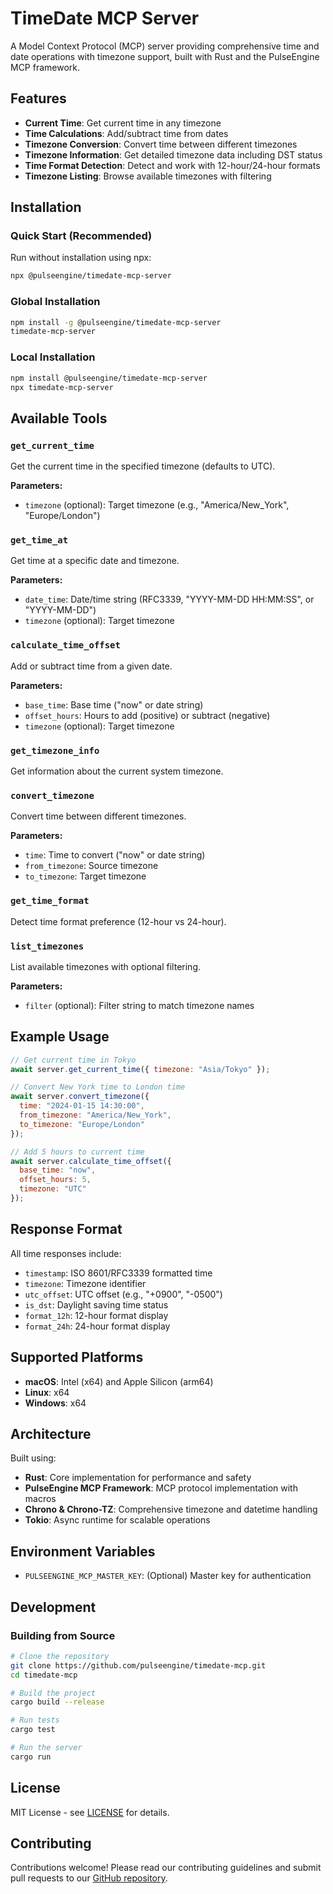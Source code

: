 # TimeDate MCP Server

A Model Context Protocol (MCP) server providing comprehensive time and date operations with timezone support,
built with Rust and the PulseEngine MCP framework.

## Features

- **Current Time**: Get current time in any timezone
- **Time Calculations**: Add/subtract time from dates
- **Timezone Conversion**: Convert time between different timezones
- **Timezone Information**: Get detailed timezone data including DST status
- **Time Format Detection**: Detect and work with 12-hour/24-hour formats
- **Timezone Listing**: Browse available timezones with filtering

## Installation

### Quick Start (Recommended)

Run without installation using npx:

```bash
npx @pulseengine/timedate-mcp-server
```

### Global Installation

```bash
npm install -g @pulseengine/timedate-mcp-server
timedate-mcp-server
```

### Local Installation

```bash
npm install @pulseengine/timedate-mcp-server
npx timedate-mcp-server
```

## Available Tools

### `get_current_time`

Get the current time in the specified timezone (defaults to UTC).

**Parameters:**

- `timezone` (optional): Target timezone (e.g., "America/New_York", "Europe/London")

### `get_time_at`

Get time at a specific date and timezone.

**Parameters:**

- `date_time`: Date/time string (RFC3339, "YYYY-MM-DD HH:MM:SS", or "YYYY-MM-DD")
- `timezone` (optional): Target timezone

### `calculate_time_offset`

Add or subtract time from a given date.

**Parameters:**

- `base_time`: Base time ("now" or date string)
- `offset_hours`: Hours to add (positive) or subtract (negative)
- `timezone` (optional): Target timezone

### `get_timezone_info`

Get information about the current system timezone.

### `convert_timezone`

Convert time between different timezones.

**Parameters:**

- `time`: Time to convert ("now" or date string)
- `from_timezone`: Source timezone
- `to_timezone`: Target timezone

### `get_time_format`

Detect time format preference (12-hour vs 24-hour).

### `list_timezones`

List available timezones with optional filtering.

**Parameters:**

- `filter` (optional): Filter string to match timezone names

## Example Usage

```javascript
// Get current time in Tokyo
await server.get_current_time({ timezone: "Asia/Tokyo" });

// Convert New York time to London time
await server.convert_timezone({
  time: "2024-01-15 14:30:00",
  from_timezone: "America/New_York",
  to_timezone: "Europe/London"
});

// Add 5 hours to current time
await server.calculate_time_offset({
  base_time: "now",
  offset_hours: 5,
  timezone: "UTC"
});
```

## Response Format

All time responses include:

- `timestamp`: ISO 8601/RFC3339 formatted time
- `timezone`: Timezone identifier
- `utc_offset`: UTC offset (e.g., "+0900", "-0500")
- `is_dst`: Daylight saving time status
- `format_12h`: 12-hour format display
- `format_24h`: 24-hour format display

## Supported Platforms

- **macOS**: Intel (x64) and Apple Silicon (arm64)
- **Linux**: x64
- **Windows**: x64

## Architecture

Built using:

- **Rust**: Core implementation for performance and safety
- **PulseEngine MCP Framework**: MCP protocol implementation with macros
- **Chrono & Chrono-TZ**: Comprehensive timezone and datetime handling
- **Tokio**: Async runtime for scalable operations

## Environment Variables

- `PULSEENGINE_MCP_MASTER_KEY`: (Optional) Master key for authentication

## Development

### Building from Source

```bash
# Clone the repository
git clone https://github.com/pulseengine/timedate-mcp.git
cd timedate-mcp

# Build the project
cargo build --release

# Run tests
cargo test

# Run the server
cargo run
```

## License

MIT License - see [LICENSE](https://github.com/pulseengine/timedate-mcp/blob/main/LICENSE) for details.

## Contributing

Contributions welcome! Please read our contributing guidelines and submit pull requests to our [GitHub repository](https://github.com/pulseengine/timedate-mcp).
